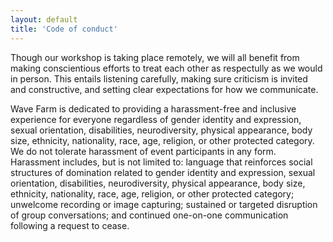 ```yaml
---
layout: default
title: 'Code of conduct'
---
```


Though our workshop is taking place remotely, we will all benefit from making conscientious efforts to treat each other as respectully as we would in person. This entails listening carefully, making sure criticism is invited and constructive, and setting clear expectations for how we communicate.

Wave Farm is dedicated to providing a harassment-free and inclusive experience for everyone regardless of gender identity and expression, sexual orientation, disabilities, neurodiversity, physical appearance, body size, ethnicity, nationality, race, age, religion, or other protected category. We do not tolerate harassment of event participants in any form. Harassment includes, but is not limited to: language that reinforces social structures of domination related to gender identity and expression, sexual orientation, disabilities, neurodiversity, physical appearance, body size, ethnicity, nationality, race, age, religion, or other protected category; unwelcome recording or image capturing; sustained or targeted disruption of group conversations; and continued one-on-one communication following a request to cease.
